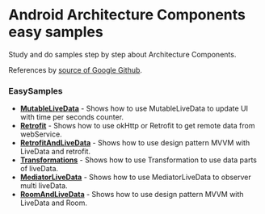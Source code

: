 # Android Architecture Components easy samples
Study and do samples step by step about Architecture Components.

References by [source of Google Github](https://github.com/android/architecture-components-samples).

### EasySamples

* **[MutableLiveData](https://github.com/u0652804/EasyExLiveData)** - Shows how to use MutableLiveData to update UI with time per seconds counter.
* **[Retrofit](https://github.com/u0652804/EasyExRetrofit/tree/main/src/EasyExRetrofit)** - Shows how to use okHttp or Retrofit to get remote data from webService.
* **[RetrofitAndLiveData](https://github.com/u0652804/RetrofitAndLiveData)** - Shows how to use design pattern MVVM with LiveData and retrofit.
* **[Transformations](https://github.com/u0652804/architecture-components-easy-samples/tree/main/Transformations)** - Shows how to use Transformation to use data parts of liveData<dataModel>.
* **[MediatorLiveData](https://github.com/u0652804/architecture-components-easy-samples/blob/main/MediatorLiveData)** - Shows how to use MediatorLiveData to observer multi liveData.
* **[RoomAndLiveData]()** - Shows how to use design pattern MVVM with LiveData and Room.
